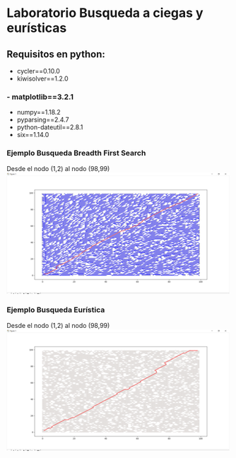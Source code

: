 # Laboratorio Busqueda a ciegas y eurísticas
## Requisitos en python:
- cycler==0.10.0
- kiwisolver==1.2.0
### - matplotlib==3.2.1
- numpy==1.18.2
- pyparsing==2.4.7
- python-dateutil==2.8.1
- six==1.14.0

### Ejemplo Busqueda Breadth First Search 
Desde el nodo (1,2) al nodo (98,99)
![Alt text](https://github.com/dabc312GitHub/IA_projects/blob/master/lab_2/lab2_img/bfs_img.png)

### Ejemplo Busqueda Eurística
Desde el nodo (1,2) al nodo (98,99)
![Alt text](https://github.com/dabc312GitHub/IA_projects/blob/master/lab_2/lab2_img/euristica_img.png)
